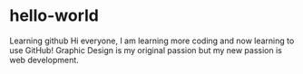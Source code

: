 # hello-world
Learning github
Hi everyone, 
I am learning more coding and now learning to use GitHub!
Graphic Design is my original passion but my new passion is web development.

